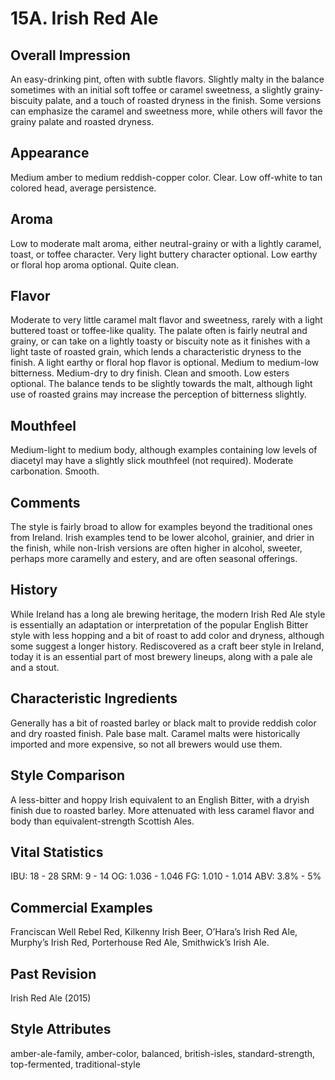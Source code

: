 # 15A. Irish Red Ale

## Overall Impression

An easy-drinking pint, often with subtle flavors. Slightly malty in the balance sometimes with an initial soft toffee or caramel sweetness, a slightly grainy-biscuity palate, and a touch of roasted dryness in the finish. Some versions can emphasize the caramel and sweetness more, while others will favor the grainy palate and roasted dryness.

## Appearance

Medium amber to medium reddish-copper color. Clear. Low off-white to tan colored head, average persistence.

## Aroma

Low to moderate malt aroma, either neutral-grainy or with a lightly caramel, toast, or toffee character. Very light buttery character optional. Low earthy or floral hop aroma optional. Quite clean.

## Flavor

Moderate to very little caramel malt flavor and sweetness, rarely with a light buttered toast or toffee-like quality. The palate often is fairly neutral and grainy, or can take on a lightly toasty or biscuity note as it finishes with a light taste of roasted grain, which lends a characteristic dryness to the finish. A light earthy or floral hop flavor is optional. Medium to medium-low bitterness. Medium-dry to dry finish. Clean and smooth. Low esters optional. The balance tends to be slightly towards the malt, although light use of roasted grains may increase the perception of bitterness slightly.

## Mouthfeel

Medium-light to medium body, although examples containing low levels of diacetyl may have a slightly slick mouthfeel (not required). Moderate carbonation. Smooth.

## Comments

The style is fairly broad to allow for examples beyond the traditional ones from Ireland. Irish examples tend to be lower alcohol, grainier, and drier in the finish, while non-Irish versions are often higher in alcohol, sweeter, perhaps more caramelly and estery, and are often seasonal offerings.

## History

While Ireland has a long ale brewing heritage, the modern Irish Red Ale style is essentially an adaptation or interpretation of the popular English Bitter style with less hopping and a bit of roast to add color and dryness, although some suggest a longer history. Rediscovered as a craft beer style in Ireland, today it is an essential part of most brewery lineups, along with a pale ale and a stout.

## Characteristic Ingredients

Generally has a bit of roasted barley or black malt to provide reddish color and dry roasted finish. Pale base malt. Caramel malts were historically imported and more expensive, so not all brewers would use them.

## Style Comparison

A less-bitter and hoppy Irish equivalent to an English Bitter, with a dryish finish due to roasted barley. More attenuated with less caramel flavor and body than equivalent-strength Scottish Ales.

## Vital Statistics

IBU: 18 - 28
SRM: 9 - 14
OG: 1.036 - 1.046
FG: 1.010 - 1.014
ABV: 3.8% - 5%

## Commercial Examples

Franciscan Well Rebel Red, Kilkenny Irish Beer, O’Hara’s Irish Red Ale, Murphy’s Irish Red, Porterhouse Red Ale, Smithwick’s Irish Ale.

## Past Revision

Irish Red Ale (2015)

## Style Attributes

amber-ale-family, amber-color, balanced, british-isles, standard-strength, top-fermented, traditional-style